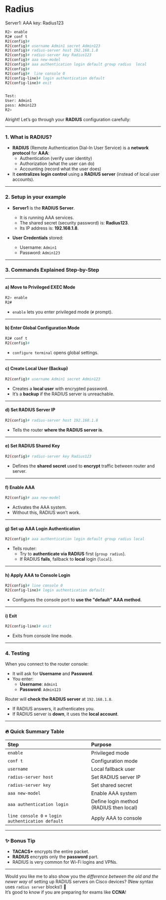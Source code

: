 # Radius
Server1: AAA 
key: Radius123


```bash
R2> enable
R2# conf t
R2(config)# 
R2(config)# username Admin1 secret Admin123
R2(config)# radius-server host 192.168.1.8
R2(config)# radius-server key Radius123
R2(config)# aaa new-model
R2(config)# aaa authentication login default group radius  local
R2(config)# 
R2(config)#  line console 0
R2(config-line)# login authentication default
R2(config-line)# exit


Test:
User: Admin1
pass: Admin123 
R2>
```


Alright! Let’s go through your **RADIUS** configuration carefully:

---

### 1. **What is RADIUS?**
- **RADIUS** (Remote Authentication Dial-In User Service) is a **network protocol** for **AAA**:
  - Authentication (verify user identity)
  - Authorization (what the user can do)
  - Accounting (record what the user does)
- It **centralizes login control** using a **RADIUS server** (instead of local user accounts).

---

### 2. **Setup in your example**

- **Server1** is the **RADIUS Server**.
  - It is running AAA services.
  - The shared secret (security password) is: **Radius123**.
  - Its IP address is: **192.168.1.8**.

- **User Credentials** stored:
  - Username: `Admin1`
  - Password: `Admin123`

---

### 3. **Commands Explained Step-by-Step**

---

#### a) Move to Privileged EXEC Mode

```bash
R2> enable
R2#
```
- `enable` lets you enter privileged mode (`#` prompt).

---

#### b) Enter Global Configuration Mode

```bash
R2# conf t
R2(config)#
```
- `configure terminal` opens global settings.

---

#### c) Create Local User (Backup)

```bash
R2(config)# username Admin1 secret Admin123
```
- Creates a **local user** with encrypted password.
- It’s a **backup** if the RADIUS server is unreachable.

---

#### d) Set RADIUS Server IP

```bash
R2(config)# radius-server host 192.168.1.8
```
- Tells the router **where the RADIUS server is**.

---

#### e) Set RADIUS Shared Key

```bash
R2(config)# radius-server key Radius123
```
- Defines the **shared secret** used to **encrypt** traffic between router and server.

---

#### f) Enable AAA

```bash
R2(config)# aaa new-model
```
- Activates the AAA system.
- Without this, RADIUS won’t work.

---

#### g) Set up AAA Login Authentication

```bash
R2(config)# aaa authentication login default group radius local
```
- Tells router:
  - Try to **authenticate via RADIUS** first (`group radius`).
  - If RADIUS **fails**, fallback to **local** login (`local`).

---

#### h) Apply AAA to Console Login

```bash
R2(config)# line console 0
R2(config-line)# login authentication default
```
- Configures the console port to **use the "default" AAA method**.

---

#### i) Exit

```bash
R2(config-line)# exit
```
- Exits from console line mode.

---

### 4. **Testing**

When you connect to the router console:

- It will ask for **Username** and **Password**.
- You enter:
  - **Username**: `Admin1`
  - **Password**: `Admin123`
  
Router will **check the RADIUS server** at `192.168.1.8`.
- If RADIUS answers, it authenticates you.
- If RADIUS server is **down**, it uses the **local account**.

---

### 🔥 Quick Summary Table

| Step | Purpose |
|:-----|:--------|
| `enable` | Privileged mode |
| `conf t` | Configuration mode |
| `username` | Local fallback user |
| `radius-server host` | Set RADIUS server IP |
| `radius-server key` | Set shared secret |
| `aaa new-model` | Enable AAA system |
| `aaa authentication login` | Define login method (RADIUS then local) |
| `line console 0` + `login authentication default` | Apply AAA to console |

---

### ✨ Bonus Tip
- **TACACS+** encrypts the entire packet.
- **RADIUS** encrypts only the **password** part.
- RADIUS is very common for Wi-Fi logins and VPNs.

---

Would you like me to also show you the *difference between the old and the newer way* of setting up RADIUS servers on Cisco devices? (New syntax uses `radius server` blocks!) 🚀  
It’s good to know if you are preparing for exams like **CCNA**!